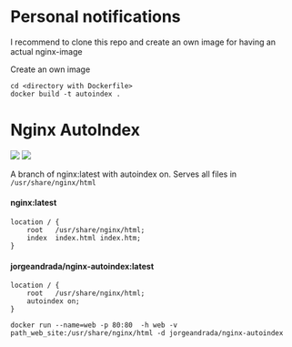 # Personal notifications

I recommend to clone this repo and create an own image for having an actual nginx-image  

Create an own image

```
cd <directory with Dockerfile>
docker build -t autoindex .
```

# Nginx AutoIndex

[![](https://images.microbadger.com/badges/version/jorgeandrada/nginx-autoindex.svg)](https://microbadger.com/images/jorgeandrada/nginx-autoindex "Get your own version badge on microbadger.com") [![](https://images.microbadger.com/badges/image/jorgeandrada/nginx-autoindex.svg)](https://microbadger.com/images/jorgeandrada/nginx-autoindex "Get your own image badge on microbadger.com")

A branch of nginx:latest with autoindex on.
Serves all files in `/usr/share/nginx/html`

#### nginx:latest

    location / {
        root   /usr/share/nginx/html;
        index  index.html index.htm;
    }


#### jorgeandrada/nginx-autoindex:latest

    location / {
        root   /usr/share/nginx/html;
        autoindex on;
    }

```
docker run --name=web -p 80:80  -h web -v path_web_site:/usr/share/nginx/html -d jorgeandrada/nginx-autoindex
```

